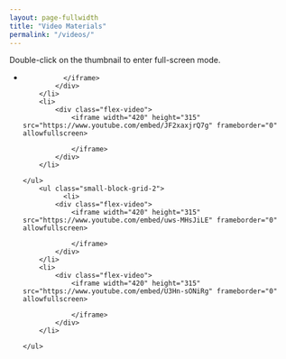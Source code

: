 ```yaml
---
layout: page-fullwidth
title: "Video Materials"
permalink: "/videos/"
---
```


<div class="t30">

<p>
Double-click on the thumbnail to enter full-screen mode.
</p>
    <ul class="small-block-grid-2">
        <li>
            <div class="flex-video">
                
                	
              </iframe>
            </div>
        </li>   
        <li>  
            <div class="flex-video">
                <iframe width="420" height="315" src="https://www.youtube.com/embed/JF2xaxjrQ7g" frameborder="0" allowfullscreen>
                	
                </iframe>
            </div>
        </li> 
  
    </ul>
        <ul class="small-block-grid-2">
              <li>
            <div class="flex-video">
                <iframe width="420" height="315" src="https://www.youtube.com/embed/uws-MHsJiLE" frameborder="0" allowfullscreen>
                    
                </iframe>
            </div>
        </li>    
        <li>
            <div class="flex-video">
                <iframe width="420" height="315" src="https://www.youtube.com/embed/U3Hn-sONiRg" frameborder="0" allowfullscreen>
                    
                </iframe>
            </div>
        </li> 
      
    </ul>
</div>
